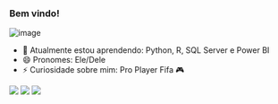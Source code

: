 ### Bem vindo!
![image](https://user-images.githubusercontent.com/99158697/158097040-593ec9df-8ea2-40ba-8556-68da68a076d2.png)

- 🌱 Atualmente estou aprendendo: Python, R, SQL Server e Power BI
- 😄 Pronomes: Ele/Dele
- ⚡ Curiosidade sobre mim: Pro Player Fifa 🎮

<div> 
 <a href="https://discord.com/channels/@me" target="_blank"><img src="https://img.shields.io/badge/Discord-7289DA?style=for-the-badge&logo=discord&logoColor=white" target="_blank"></a> 
  <a href = "pedro:ph10njr@gmail.com"><img src="https://img.shields.io/badge/-Gmail-%23333?style=for-the-badge&logo=gmail&logoColor=white" target="_blank"></a>
  <a href="https://www.linkedin.com/in/pedro-henrique-5a12b9200/" target="_blank"><img src="https://img.shields.io/badge/-LinkedIn-%230077B5?style=for-the-badge&logo=linkedin&logoColor=white" target="_blank"></a> 
